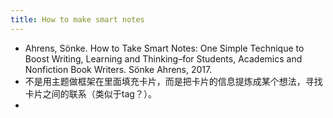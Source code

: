 ```yaml
---
title: How to make smart notes
---
```


- Ahrens, Sönke. How to Take Smart Notes: One Simple Technique to Boost Writing, Learning and Thinking–for Students, Academics and Nonfiction Book Writers. Sönke Ahrens, 2017.
- 不是用主题做框架在里面填充卡片，而是把卡片的信息提炼成某个想法，寻找卡片之间的联系（类似于tag？）。
-